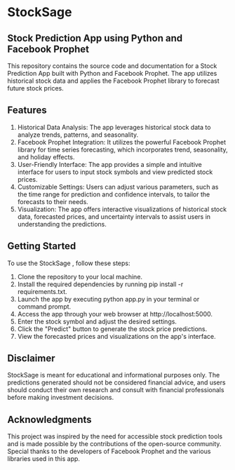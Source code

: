 # StockSage

## Stock Prediction App using Python and Facebook Prophet
This repository contains the source code and documentation for a Stock Prediction App built with Python and Facebook Prophet. 
The app utilizes historical stock data and applies the Facebook Prophet library to forecast future stock prices.

## Features
1. Historical Data Analysis: The app leverages historical stock data to analyze trends, patterns, and seasonality.
2. Facebook Prophet Integration: It utilizes the powerful Facebook Prophet library for time series forecasting, which incorporates trend, seasonality, and holiday effects.
3. User-Friendly Interface: The app provides a simple and intuitive interface for users to input stock symbols and view predicted stock prices.
4. Customizable Settings: Users can adjust various parameters, such as the time range for prediction and confidence intervals, to tailor the forecasts to their needs.
5. Visualization: The app offers interactive visualizations of historical stock data, forecasted prices, and uncertainty intervals to assist users in understanding the predictions.

## Getting Started
To use the StockSage , follow these steps:

1. Clone the repository to your local machine.
2. Install the required dependencies by running pip install -r requirements.txt.
3. Launch the app by executing python app.py in your terminal or command prompt.
4. Access the app through your web browser at http://localhost:5000.
5. Enter the stock symbol and adjust the desired settings.
6. Click the "Predict" button to generate the stock price predictions.
7. View the forecasted prices and visualizations on the app's interface.

## Disclaimer
StockSage is meant for educational and informational purposes only. The predictions generated should not be considered financial advice, and users should conduct their own research and consult with financial professionals before making investment decisions.

## Acknowledgments
This project was inspired by the need for accessible stock prediction tools and is made possible by the contributions of the open-source community. Special thanks to the developers of Facebook Prophet and the various libraries used in this app.





